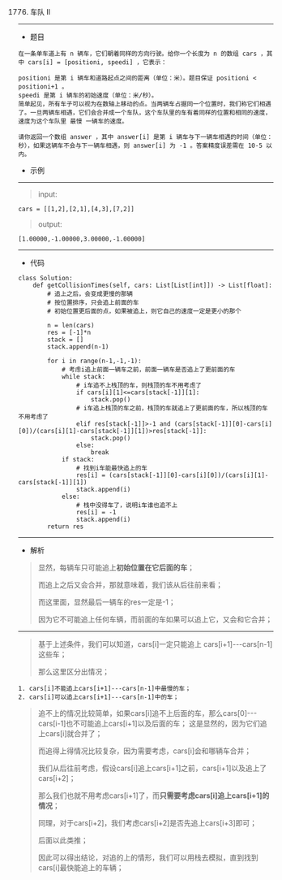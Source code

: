 1776. 车队 II
----------
 - 题目
>
    在一条单车道上有 n 辆车，它们朝着同样的方向行驶。给你一个长度为 n 的数组 cars ，其中 cars[i] = [positioni, speedi] ，它表示：

    positioni 是第 i 辆车和道路起点之间的距离（单位：米）。题目保证 positioni < positioni+1 。
    speedi 是第 i 辆车的初始速度（单位：米/秒）。
    简单起见，所有车子可以视为在数轴上移动的点。当两辆车占据同一个位置时，我们称它们相遇了。一旦两辆车相遇，它们会合并成一个车队，这个车队里的车有着同样的位置和相同的速度，速度为这个车队里 最慢 一辆车的速度。
    
    请你返回一个数组 answer ，其中 answer[i] 是第 i 辆车与下一辆车相遇的时间（单位：秒），如果这辆车不会与下一辆车相遇，则 answer[i] 为 -1 。答案精度误差需在 10-5 以内。

 - 示例
 ----------
> input: 
> 
    cars = [[1,2],[2,1],[4,3],[7,2]]
> 
> 
> output: 
> 
    [1.00000,-1.00000,3.00000,-1.00000]
 ----------
 - 代码
 >
> 
    class Solution:
        def getCollisionTimes(self, cars: List[List[int]]) -> List[float]:
            # 追上之后，会变成更慢的那辆
            # 按位置排序，只会追上前面的车
            # 初始位置更后面的点，如果被追上，则它自己的速度一定是更小的那个
    
            n = len(cars)
            res = [-1]*n
            stack = []
            stack.append(n-1)
    
            for i in range(n-1,-1,-1):
                # 考虑i追上前面一辆车之前，前面一辆车是否追上了更前面的车
                while stack:
                    # i车追不上栈顶的车，则栈顶的车不用考虑了
                    if cars[i][1]<=cars[stack[-1]][1]:
                        stack.pop()
                    # i车追上栈顶的车之前，栈顶的车就追上了更前面的车，所以栈顶的车不用考虑了
                    elif res[stack[-1]]>-1 and (cars[stack[-1]][0]-cars[i][0])/(cars[i][1]-cars[stack[-1]][1])>res[stack[-1]]:
                        stack.pop()
                    else:
                        break
                if stack:
                    # 找到i车能最快追上的车
                    res[i] = (cars[stack[-1]][0]-cars[i][0])/(cars[i][1]-cars[stack[-1]][1])
                    stack.append(i)
                else:
                    # 栈中没得车了，说明i车谁也追不上
                    res[i] = -1
                    stack.append(i)
            return res

  ----------
 - 解析
 >
> 显然，每辆车只可能追上**初始位置在它后面的车**；
> 
> 而追上之后又会合并，那就意味着，我们该从后往前来看；
> 
> 而这里面，显然最后一辆车的res一定是-1；
> 
> 因为它不可能追上任何车辆，而前面的车如果可以追上它，又会和它合并；
> 
  ----------
>
> 基于上述条件，我们可以知道，cars[i]一定只能追上 cars[i+1]---cars[n-1] 这些车；
> 
> 那么这里区分出情况；
> 
    1. cars[i]不能追上cars[i+1]---cars[n-1]中最慢的车；
    2. cars[i]可以追上cars[i+1]---cars[n-1]中的车；
> 
> 追不上的情况比较简单，如果cars[i]追不上后面的车，那么cars[0]---cars[i-1]也不可能追上cars[i+1]以及后面的车；
> 这是显然的，因为它们追上cars[i]就合并了；
> 
> 而追得上得情况比较复杂，因为需要考虑，cars[i]会和哪辆车合并；
> 
> 我们从后往前考虑，假设cars[i]追上cars[i+1]之前，cars[i+1]以及追上了cars[i+2]；
> 
> 那么我们也就不用考虑cars[i+1]了，而**只需要考虑cars[i]追上cars[i+1]的情况**；
> 
> 同理，对于cars[i+2]，我们考虑cars[i+2]是否先追上cars[i+3]即可；
> 
> 后面以此类推；
> 
> 因此可以得出结论，对追的上的情形，我们可以用栈去模拟，直到找到cars[i]最快能追上的车辆；
> 
> 